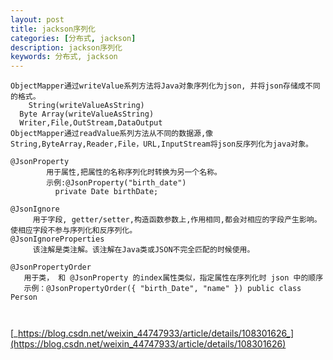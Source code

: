 ```yaml
---
layout: post
title: jackson序列化
categories: [分布式, jackson]
description: jackson序列化
keywords: 分布式, jackson
---
```


<meta name="referrer" content="no-referrer"/>

```
ObjectMapper通过writeValue系列方法将Java对象序列化为json, 并将json存储成不同的格式。
	String(writeValueAsString)
  Byte Array(writeValueAsString)
  Writer,File,OutStream,DataOutput
ObjectMapper通过readValue系列方法从不同的数据源,像String,ByteArray,Reader,File，URL,InputStream将json反序列化为java对象。

```

```
@JsonProperty
		用于属性,把属性的名称序列化时转换为另一个名称。
    	示例:@JsonProperty("birth_date")
          private Date birthDate;

@JsonIgnore
	 用于字段, getter/setter,构造函数参数上,作用相同,都会对相应的字段产生影响。使相应字段不参与序列化和反序列化。
@JsonIgnoreProperties
	 该注解是类注解。该注解在Java类或JSON不完全匹配的时候使用。

@JsonPropertyOrder
   用于类， 和 @JsonProperty 的index属性类似，指定属性在序列化时 json 中的顺序
   示例：@JsonPropertyOrder({ "birth_Date", "name" }) public class Person



```

[_https://blog.csdn.net/weixin_44747933/article/details/108301626_](https://blog.csdn.net/weixin_44747933/article/details/108301626)
